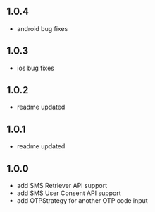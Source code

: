 ## 1.0.4

* android bug fixes

## 1.0.3

* ios bug fixes

## 1.0.2

* readme updated

## 1.0.1

* readme updated

## 1.0.0

* add SMS Retriever API support
* add SMS User Consent API support
* add OTPStrategy for another OTP code input
